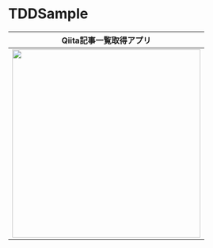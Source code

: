 # TDDSample


|           Qiita記事一覧取得アプリ          |
|:------------------------:|
| <img width="380" src="https://user-images.githubusercontent.com/38596913/120097272-8fe86b80-c16a-11eb-8ec4-068f071cad43.png"> |



